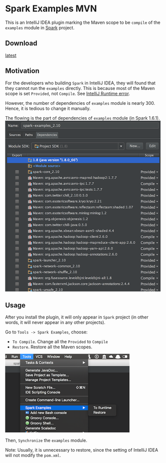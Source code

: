 # Spark Examples MVN
This is an IntelliJ IDEA plugin marking the Maven scope to be `compile` of the `examples` module
in [Spark](https://github.com/apache/spark) project.

## Download
[latest](https://github.com/ChenZhongPu/Spark-Examples-Maven/raw/master/release/SparkExamplesMvn.jar)

## Motivation
For the developers who building `Spark` in IntelliJ IDEA, they will found that they cannot run the `examples`
directly. This is because most of the Maven scope is set `Provided`, not `Compile`. See [IntelliJ Runtime error](http://apache-spark-developers-list.1001551.n3.nabble.com/IntelliJ-Runtime-error-td11383.html).

However, the number of dependencies of `examples` module is nearly 300. Hence, it is tedious to change it manually.

The flowing is the part of dependencies of `examples` module (in Spark 1.6.1).
![](screenshots/dependencies.png)

## Usage
After you install the plugin, it will only appear in `Spark` project (in other words, it will never appear in any other projects).

Go to `Tools -> Spark Examples`, choose:
- `To Compile`. Change all the `Provided` to `Compile`
- `Restore`. Restore all the Maven scopes.

![](screenshots/usage.png)

Then, `Synchronize` the `examples` module.


Note: Usually, it is unnecessary to restore, since the setting of IntelliJ IDEA will not modify the `pom.xml`.
